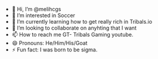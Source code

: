- 👋 Hi, I’m @melihcgs
- 👀 I’m interested in Soccer
- 🌱 I’m currently learning how to get really rich in Tribals.io
- 💞️ I’m looking to collaborate on anyhting that I want
- 📫 How to reach me GT- Tribals Gaming youtube.
- 😄 Pronouns: He/Him/His/Goat
- ⚡ Fun fact: I was born to be sigma.

<!---
melihcgs/melihcgs is a ✨ special ✨ repository because its `README.md` (this file) appears on your GitHub profile.
You can click the Preview link to take a look at your changes.
--->
